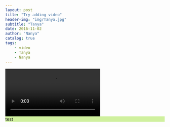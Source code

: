 ```yaml
---
layout: post
title: "Try adding video"
header-img: "img/Tanya.jpg"
subtitle: "Tanya"
date: 2016-11-02
author: "Nanya"
catalog: true
tags:
    - video
    - Tanya
    - Nanya
---
```


<video autoplay="true" class="col-md-6" controls src="https://rawgithub.com/mushroommie/videos/master/Tanya-Speechlesser.mp4"></video>
<canvas id="c">
<span>test</span>
</canvas>
<style>
    canvas { background: #CFF09E; display: block; }
</style>
<script>
     (function() { var c = document.getElementById("c"), ctx = c.getContext("2d"); c.width = innerWidth; c.height = innerHeight; var lines = [], maxSpeed = 5, spacing = 5, xSpacing = 0, n = innerWidth / spacing, colors = ["#3B8686", "#79BD9A", "#A8DBA8", "#0B486B"], i; for (i = 0; i
< n; i++) { xSpacing +=s pacing; lines.push({ x: xSpacing, y: Math.round(Math.random() * c.height), width: 2, height: Math.round(Math.random() * (innerHeight / 10)), speed: Math.random() * maxSpeed + 1, color: colors[Math.floor(Math.random() * colors.length)] }); } function draw() { var i; ctx.clearRect(0, 0, c.width, c.height); for (i=0 ; i < n; i++) { ctx.fillStyle=l ines[i].color; ctx.fillRect(lines[i].x, lines[i].y, lines[i].width, lines[i].height); lines[i].y +=l ines[i].speed; if (lines[i].y> c.height) lines[i].y = 0 - lines[i].height; } requestAnimationFrame(draw); }

</script>